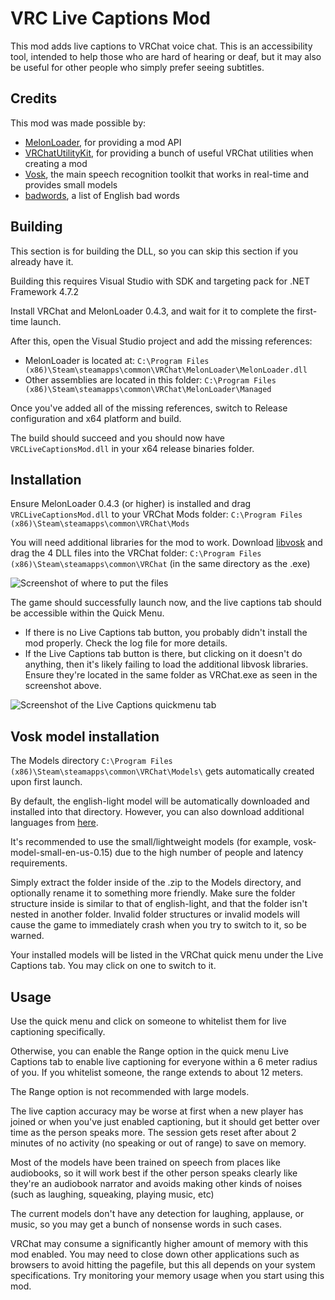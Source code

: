 # VRC Live Captions Mod

This mod adds live captions to VRChat voice chat. This is an accessibility tool, intended to help those who are hard of hearing or deaf, but it may also be useful for other people who simply prefer seeing subtitles.

## Credits

This mod was made possible by:
 * [MelonLoader](https://melonwiki.xyz), for providing a mod API
 * [VRChatUtilityKit](https://github.com/loukylor/VRC-Mods), for providing a bunch of useful VRChat utilities when creating a mod
 * [Vosk](https://alphacephei.com/vosk/), the main speech recognition toolkit that works in real-time and provides small models
 * [badwords](https://github.com/web-mech/badwords), a list of English bad words

## Building

This section is for building the DLL, so you can skip this section if you already have it.

Building this requires Visual Studio with SDK and targeting pack for .NET Framework 4.7.2

Install VRChat and MelonLoader 0.4.3, and wait for it to complete the first-time launch.

After this, open the Visual Studio project and add the missing references:
 * MelonLoader is located at: `C:\Program Files (x86)\Steam\steamapps\common\VRChat\MelonLoader\MelonLoader.dll`
 * Other assemblies are located in this folder: `C:\Program Files (x86)\Steam\steamapps\common\VRChat\MelonLoader\Managed`

Once you've added all of the missing references, switch to Release configuration and x64 platform and build.

The build should succeed and you should now have `VRCLiveCaptionsMod.dll` in your x64 release binaries folder.

## Installation

Ensure MelonLoader 0.4.3 (or higher) is installed and drag `VRCLiveCaptionsMod.dll` to your VRChat Mods folder: `C:\Program Files (x86)\Steam\steamapps\common\VRChat\Mods`

You will need additional libraries for the mod to work. Download [libvosk](https://github.com/alphacep/vosk-api/releases/download/v0.3.30/vosk-win64-0.3.30.zip) and drag the 4 DLL files into the VRChat folder: `C:\Program Files (x86)\Steam\steamapps\common\VRChat` (in the same directory as the .exe)

![Screenshot of where to put the files](https://i.imgur.com/JcoPz5x.png)

The game should successfully launch now, and the live captions tab should be accessible within the Quick Menu.
* If there is no Live Captions tab button, you probably didn't install the mod properly. Check the log file for more details.
* If the Live Captions tab button is there, but clicking on it doesn't do anything, then it's likely failing to load the additional libvosk libraries. Ensure they're located in the same folder as VRChat.exe as seen in the screenshot above.


![Screenshot of the Live Captions quickmenu tab](https://i.imgur.com/yc1AyzA.png)

## Vosk model installation

The Models directory `C:\Program Files (x86)\Steam\steamapps\common\VRChat\Models\` gets automatically created upon first launch.

By default, the english-light model will be automatically downloaded and installed into that directory. However, you can also download additional languages from [here](https://alphacephei.com/vosk/models).

It's recommended to use the small/lightweight models (for example, vosk-model-small-en-us-0.15) due to the high number of people and latency requirements.

Simply extract the folder inside of the .zip to the Models directory, and optionally rename it to something more friendly. Make sure the folder structure inside is similar to that of english-light, and that the folder isn't nested in another folder. Invalid folder structures or invalid models will cause the game to immediately crash when you try to switch to it, so be warned.

Your installed models will be listed in the VRChat quick menu under the Live Captions tab. You may click on one to switch to it.


## Usage

Use the quick menu and click on someone to whitelist them for live captioning specifically.

Otherwise, you can enable the Range option in the quick menu Live Captions tab to enable live captioning for everyone within a 6 meter radius of you. If you whitelist someone, the range extends to about 12 meters. 

The Range option is not recommended with large models.

The live caption accuracy may be worse at first when a new player has joined or when you've just enabled captioning, but it should get better over time as the person speaks more. The session gets reset after about 2 minutes of no activity (no speaking or out of range) to save on memory.

Most of the models have been trained on speech from places like audiobooks, so it will work best if the other person speaks clearly like they're an audiobook narrator and avoids making other kinds of noises (such as laughing, squeaking, playing music, etc)

The current models don't have any detection for laughing, applause, or music, so you may get a bunch of nonsense words in such cases.

VRChat may consume a significantly higher amount of memory with this mod enabled. You may need to close down other applications such as browsers to avoid hitting the pagefile, but this all depends on your system specifications. Try monitoring your memory usage when you start using this mod.